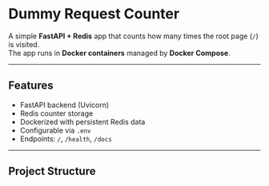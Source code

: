 # Dummy Request Counter

A simple **FastAPI + Redis** app that counts how many times the root page (`/`) is visited.  
The app runs in **Docker containers** managed by **Docker Compose**.

---

## Features
- FastAPI backend (Uvicorn)
- Redis counter storage
- Dockerized with persistent Redis data
- Configurable via `.env`
- Endpoints: `/`, `/health`, `/docs`

---

## Project Structure
